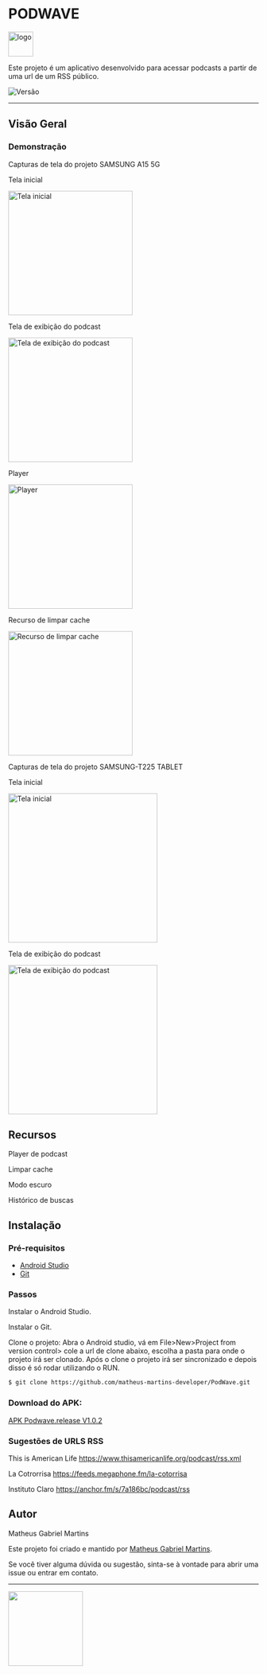 # PODWAVE
<p align="start"> <img src="https://github.com/matheus-martins-developer/PodWave/blob/0467f9c7392af4cef2564af95d63e00ca532a123/app/src/main/res/mipmap-xxxhdpi/ic_launcher.webp" alt="logo" width="50"/> </p>

Este projeto é um aplicativo desenvolvido para acessar podcasts a partir de uma url de um RSS público. 

<p>
  <img src="https://img.shields.io/badge/Versão-1.0.2-blue" alt="Versão" />
</p>

---

## Visão Geral

### Demonstração
Capturas de tela do projeto SAMSUNG A15 5G


Tela inicial

<img src="https://github.com/matheus-martins-developer/PodWave/blob/0a03200b8dc8254a6954c278b097d75eb378e888/app/src/main/res/pictures/screen_main.jpg" alt="Tela inicial" width="250"/>

Tela de exibição do podcast

<img src="https://github.com/matheus-martins-developer/PodWave/blob/0a03200b8dc8254a6954c278b097d75eb378e888/app/src/main/res/pictures/screen_podcast_activity.jpg" alt="Tela de exibição do podcast" width="250"/>

Player

<img src="https://github.com/matheus-martins-developer/PodWave/blob/0a03200b8dc8254a6954c278b097d75eb378e888/app/src/main/res/pictures/screen_player.jpg" alt="Player" width="250"/>

Recurso de limpar cache

<img src="https://github.com/matheus-martins-developer/PodWave/blob/0a03200b8dc8254a6954c278b097d75eb378e888/app/src/main/res/pictures/screen_clear_cash.jpg" alt="Recurso de limpar cache" width="250"/>

Capturas de tela do projeto SAMSUNG-T225 TABLET

Tela inicial

<img src="https://github.com/matheus-martins-developer/PodWave/blob/dc4bfd51537c6671d8cb05602f56298421004686/app/src/main/res/pictures/screen_main_tablet.jpg" alt="Tela inicial" width="300"/>

Tela de exibição do podcast

<img src="https://github.com/matheus-martins-developer/PodWave/blob/dc4bfd51537c6671d8cb05602f56298421004686/app/src/main/res/pictures/screen_podcast_tablet.jpg" alt="Tela de exibição do podcast" width="300"/>




## Recursos

Player de podcast

Limpar cache

Modo escuro

Histórico de buscas

## Instalação

### Pré-requisitos
- [Android Studio](https://redirector.gvt1.com/edgedl/android/studio/install/2024.2.1.11/android-studio-2024.2.1.11-windows.exe)
- [Git](https://git-scm.com/)

### Passos

Instalar o Android Studio.

Instalar o Git.

Clone o projeto:
Abra o Android studio, vá em File>New>Project from version control> cole a url de clone abaixo, escolha a pasta para onde o projeto irá ser clonado.
Após o clone o projeto irá ser sincronizado e depois disso é só rodar utilizando o RUN.

```bash
$ git clone https://github.com/matheus-martins-developer/PodWave.git
```
### Download do APK:

[APK Podwave.release V1.0.2](https://github.com/matheus-martins-developer/PodWave/blob/0e9fde7c693cf677fa1e459216661df2c4494391/app/release/app-release.apk)

### Sugestões de URLS RSS

This is American 
Life https://www.thisamericanlife.org/podcast/rss.xml

La Cotrorrisa 
https://feeds.megaphone.fm/la-cotorrisa

Instituto Claro
https://anchor.fm/s/7a186bc/podcast/rss



## Autor

Matheus Gabriel Martins

Este projeto foi criado e mantido por [Matheus Gabriel Martins](https://github.com/matheus-martins-developer).

Se você tiver alguma dúvida ou sugestão, sinta-se à vontade para abrir uma issue ou entrar em contato.

---

<a href="https://github.com/matheus-martins-developer">
  <img src="https://avatars.githubusercontent.com/u/106721349?v=4" width="150" height="150" />
</a>
